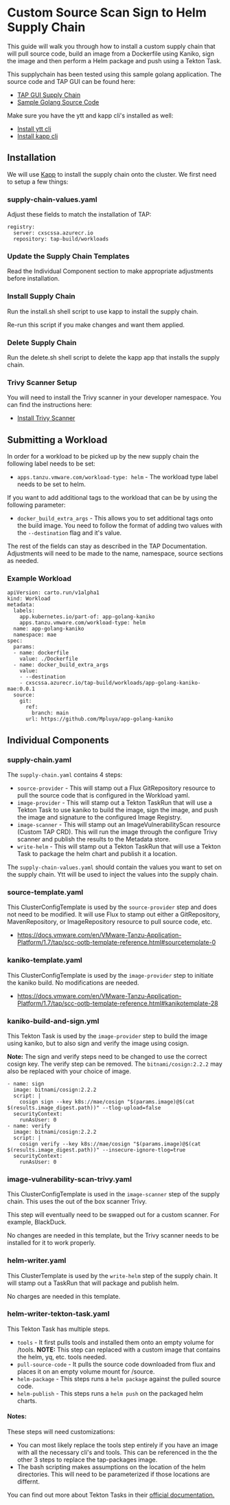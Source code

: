 # Custom Source Scan Sign to Helm Supply Chain

This guide will walk you through how to install a custom supply chain that will pull source code, build an image from a Dockerfile using Kaniko, sign the image and then perform a Helm package and push using a Tekton Task.

This supplychain has been tested using this sample golang application. The source code and TAP GUI can be found here:

* [TAP GUI Supply Chain](https://tap-gui.view.cssa.tapsme.org/supply-chain/build/mae/app-golang-kaniko)
* [Sample Golang Source Code](https://github.com/Mpluya/app-golang-kaniko)

Make sure you have the ytt and kapp cli's installed as well:

* [Install ytt cli](https://carvel.dev/ytt/docs/v0.46.x/install/)
* [Install kapp cli](https://carvel.dev/kapp/docs/v0.59.x/install/)

## Installation

We will use [Kapp](https://carvel.dev/kapp/) to install the supply chain onto the cluster. We first need to setup a few things:

### supply-chain-values.yaml

Adjust these fields to match the installation of TAP:

```
registry:
  server: cxscssa.azurecr.io
  repository: tap-build/workloads

```

### Update the Supply Chain Templates

Read the Individual Component section to make appropriate adjustments before installation. 

### Install Supply Chain

Run the install.sh shell script to use kapp to install the supply chain.

Re-run this script if you make changes and want them applied.

### Delete Supply Chain

Run the delete.sh shell script to delete the kapp app that installs the supply chain. 

### Trivy Scanner Setup

You will need to install the Trivy scanner in your developer namespace. You can find the instructions here:

* [Install Trivy Scanner](https://docs.vmware.com/en/VMware-Tanzu-Application-Platform/1.7/tap/scst-scan-install-trivy-integration.html)

## Submitting a Workload

In order for a workload to be picked up by the new supply chain the following label needs to be set: 

* `apps.tanzu.vmware.com/workload-type: helm` - The workload type label needs to be set to helm.

If you want to add additional tags to the workload that can be by using the following parameter:

* `docker_build_extra_args` - This allows you to set additional tags onto the build image. You need to follow the format of adding two values with the `--destination` flag and it's  value.

The rest of the fields can stay as described in the TAP Documentation. Adjustments will need to be made to the name, namespace, source sections as needed.

### Example Workload

```
apiVersion: carto.run/v1alpha1
kind: Workload
metadata:
  labels:
    app.kubernetes.io/part-of: app-golang-kaniko
    apps.tanzu.vmware.com/workload-type: helm
  name: app-golang-kaniko
  namespace: mae
spec:
  params:
  - name: dockerfile
    value: ./Dockerfile
  - name: docker_build_extra_args
    value:
    - --destination
    - cxscssa.azurecr.io/tap-build/workloads/app-golang-kaniko-mae:0.0.1
  source:
    git:
      ref:
        branch: main
      url: https://github.com/Mpluya/app-golang-kaniko
```

## Individual Components

### supply-chain.yaml

The `supply-chain.yaml` contains 4 steps:

* `source-provider` - This will stamp out a Flux GitRepository resource to pull the source code that is configured in the Workload yaml.
* `image-provider` -  This will stamp out a Tekton TaskRun that will use a Tekton Task to use kaniko to build the image, sign the image, and push the image and signature to the configured Image Registry.
* `image-scanner` - This will stamp out an ImageVulnerabilityScan resource (Custom TAP CRD). This will run the image through the configure Trivy scanner and publish the results to the Metadata store.
* `write-helm` - This will stamp out a Tekton TaskRun that will use a Tekton Task to package the helm chart and publish it a location. 

The `supply-chain-values.yaml` should contain the values you want to set on the supply chain. Ytt will be used to inject the values into the supply chain.

### source-template.yaml

This ClusterConfigTemplate is used by the `source-provider` step and does not need to be modified. It will use Flux to stamp out either a GitRepository, MavenRepository, or ImageRepository resource to pull source code, etc.

* https://docs.vmware.com/en/VMware-Tanzu-Application-Platform/1.7/tap/scc-ootb-template-reference.html#sourcetemplate-0 

### kaniko-template.yaml

This ClusterConfigTemplate is used by the `image-provider` step to initiate the kaniko build. No modifications are needed.

* https://docs.vmware.com/en/VMware-Tanzu-Application-Platform/1.7/tap/scc-ootb-template-reference.html#kanikotemplate-28 

### kaniko-build-and-sign.yml

This Tekton Task is used by the `image-provider` step to build the image using kaniko, but to also sign and verify the image using cosign. 

**Note:** The sign and verify steps need to be changed to use the correct cosign key. The verify step can be removed. The `bitnami/cosign:2.2.2` may also be replaced with your choice of image.

```
- name: sign
  image: bitnami/cosign:2.2.2
  script: |
    cosign sign --key k8s://mae/cosign "$(params.image)@$(cat $(results.image_digest.path))" --tlog-upload=false
  securityContext:
    runAsUser: 0
- name: verify
  image: bitnami/cosign:2.2.2
  script: |
    cosign verify --key k8s://mae/cosign "$(params.image)@$(cat $(results.image_digest.path))" --insecure-ignore-tlog=true
  securityContext:
    runAsUser: 0
```

### image-vulnerability-scan-trivy.yaml

This ClusterConfigTemplate is used in the `image-scanner` step of the supply chain. This uses the out of the box scanner Trivy. 

This step will eventually need to be swapped out for a custom scanner. For example, BlackDuck. 

No changes are needed in this template, but the Trivy scanner needs to be installed for it to work properly. 

### helm-writer.yaml

This ClusterTemplate is used by the `write-helm` step of the supply chain. It will stamp out a TaskRun that will package and publish helm. 

No charges are needed in this template.

### helm-writer-tekton-task.yaml

This Tekton Task has multiple steps. 

* `tools` - It first pulls tools and installed them onto an empty volume for /tools. **NOTE:** This step can replaced with a custom image that contains the helm, yq, etc. tools needed.
* `pull-source-code` - It pulls the source code downloaded from flux and places it on an empty volume mount for /source.
* `helm-package` - This steps runs a `helm package` against the pulled source code.
* `helm-publish` - This steps runs a `helm push` on the packaged helm charts.

#### Notes: 

These steps will need customizations:

* You can most likely replace the tools step entirely if you have an image with all the necessary cli's and tools. This can be referenced in the the other 3 steps to replace the tap-packages image. 
* The bash scripting makes assumptions on the location of the helm directories. This will need to be parameterized if those locations are differnt. 

You can find out more about Tekton Tasks in their [official documentation.](https://tekton.dev/docs/pipelines/tasks/)
